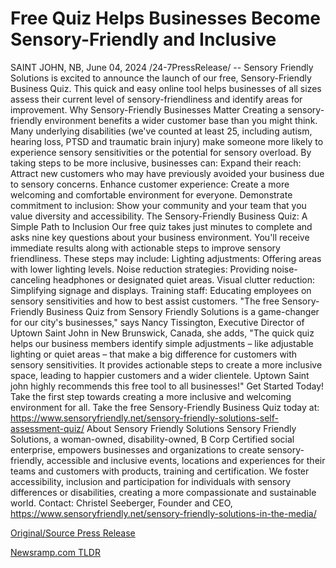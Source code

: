 # Free Quiz Helps Businesses Become Sensory-Friendly and Inclusive

SAINT JOHN, NB, June 04, 2024 /24-7PressRelease/ -- Sensory Friendly Solutions is excited to announce the launch of our free, Sensory-Friendly Business Quiz. This quick and easy online tool helps businesses of all sizes assess their current level of sensory-friendliness and identify areas for improvement.   Why Sensory-Friendly Businesses Matter   Creating a sensory-friendly environment benefits a wider customer base than you might think. Many underlying disabilities (we've counted at least 25, including autism, hearing loss, PTSD and traumatic brain injury) make someone more likely to experience sensory sensitivities or the potential for sensory overload. By taking steps to be more inclusive, businesses can:   Expand their reach: Attract new customers who may have previously avoided your business due to sensory concerns.   Enhance customer experience: Create a more welcoming and comfortable environment for everyone.   Demonstrate commitment to inclusion: Show your community and your team that you value diversity and accessibility.  The Sensory-Friendly Business Quiz: A Simple Path to Inclusion   Our free quiz takes just minutes to complete and asks nine key questions about your business environment. You'll receive immediate results along with actionable steps to improve sensory friendliness. These steps may include:   Lighting adjustments: Offering areas with lower lighting levels.   Noise reduction strategies: Providing noise-canceling headphones or designated quiet areas.   Visual clutter reduction: Simplifying signage and displays.   Training staff: Educating employees on sensory sensitivities and how to best assist customers.   "The free Sensory-Friendly Business Quiz from Sensory Friendly Solutions is a game-changer for our city's businesses," says Nancy Tissington, Executive Director of Uptown Saint John in New Brunswick, Canada, she adds, "The quick quiz helps our business members identify simple adjustments – like adjustable lighting or quiet areas – that make a big difference for customers with sensory sensitivities. It provides actionable steps to create a more inclusive space, leading to happier customers and a wider clientele. Uptown Saint john highly recommends this free tool to all businesses!"  Get Started Today!   Take the first step towards creating a more inclusive and welcoming environment for all. Take the free Sensory-Friendly Business Quiz today at: https://www.sensoryfriendly.net/sensory-friendly-solutions-self-assessment-quiz/   About Sensory Friendly Solutions   Sensory Friendly Solutions, a woman-owned, disability-owned, B Corp Certified social enterprise, empowers businesses and organizations to create sensory-friendly, accessible and inclusive events, locations and experiences for their teams and customers with products, training and certification. We foster accessibility, inclusion and participation for individuals with sensory differences or disabilities, creating a more compassionate and sustainable world.   Contact: Christel Seeberger, Founder and CEO, https://www.sensoryfriendly.net/sensory-friendly-solutions-in-the-media/ 

[Original/Source Press Release](https://www.24-7pressrelease.com/press-release/511393/free-quiz-helps-businesses-become-sensory-friendly-and-inclusive) 

[Newsramp.com TLDR](https://newsramp.com/None) 
